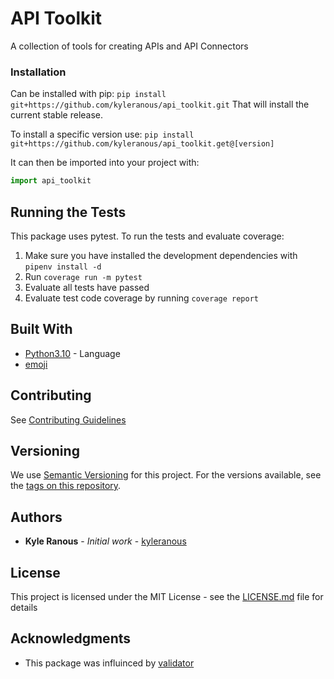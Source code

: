 # API Toolkit

A collection of tools for creating APIs and API Connectors

### Installation

Can be installed with pip:
`pip install git+https://github.com/kyleranous/api_toolkit.git`
That will install the current stable release.

To install a specific version use:
`pip install git+https://github.com/kyleranous/api_toolkit.get@[version]`

It can then be imported into your project with:
```python
import api_toolkit
```

## Running the Tests

This package uses pytest. To run the tests and evaluate coverage:
1. Make sure you have installed the development dependencies with `pipenv install -d`
2. Run `coverage run -m pytest`
3. Evaluate all tests have passed
4. Evaluate test code coverage by running `coverage report`

## Built With

* [Python3.10](https://www.python.org/downloads/release/python-3100/) - Language
* [emoji](https://pypi.org/project/emoji/)

## Contributing

See [Contributing Guidelines](docs/contributing.md)


## Versioning

We use [Semantic Versioning](https://semver.org/) for this project. For the versions available, see the [tags on this repository](https://github.com/your/project/tags).

## Authors

* **Kyle Ranous** - *Initial work* - [kyleranous](https://github.com/kyleranous)


## License

This project is licensed under the MIT License - see the [LICENSE.md](LICENSE.md) file for details

## Acknowledgments

* This package was influinced by [validator](https://pypi.org/project/validator/)

